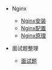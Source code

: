 - Nginx
  - [Nginx安装](others/nginx/build.md)
  - [Nginx配置](others/nginx/config.md)
  - [Nginx原理](others/ds/balancetree.md)
  

- 面试题整理

  - [面试题](others/nginx/qa.md)
